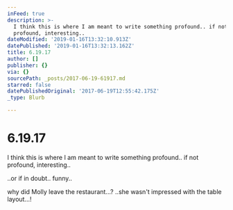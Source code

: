 ```yaml
---
inFeed: true
description: >-
  I think this is where I am meant to write something profound.. if not
  profound, interesting..
dateModified: '2019-01-16T13:32:10.913Z'
datePublished: '2019-01-16T13:32:13.162Z'
title: 6.19.17
author: []
publisher: {}
via: {}
sourcePath: _posts/2017-06-19-61917.md
starred: false
datePublishedOriginal: '2017-06-19T12:55:42.175Z'
_type: Blurb

---
```

# 6.19.17

I think this is where I am meant to write something profound.. if not profound, interesting..

..or if in doubt.. funny..

why did Molly leave the restaurant...? ..she wasn't impressed with the table layout...!